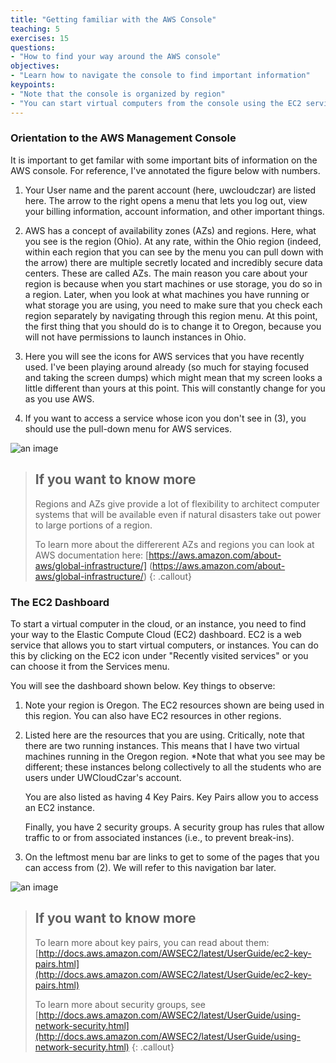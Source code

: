 ```yaml
---
title: "Getting familiar with the AWS Console"
teaching: 5
exercises: 15
questions:
- "How to find your way around the AWS console"
objectives:
- "Learn how to navigate the console to find important information"
keypoints:
- "Note that the console is organized by region"
- "You can start virtual computers from the console using the EC2 service"
---
```


### Orientation to the AWS Management Console

It is important to get familar with some important bits of information
on the AWS console. For reference, I've annotated the figure below
with numbers.

1. Your User name and the parent account (here, uwcloudczar) are
listed here. The arrow to the right opens a menu that lets you log
out, view your billing information, account information, and other
important things.

2. AWS has a concept of availability zones (AZs) and regions. Here,
what you see is the region (Ohio). 
At any rate, within the Ohio region (indeed, within each region that you
can see by the menu you can pull down with the arrow) there are multiple secretly located
and incredibly secure data centers. These are called AZs.
The main reason you care about your region is because when you start
machines or use storage, you do so in a region. Later, when you look
at what machines you have running or what storage you are using, you
need to make sure that you check each region separately by navigating
through this region menu. At this point, the first thing that you
should do is to change it to Oregon, because you will not have
permissions to launch instances in Ohio.

3. Here you will see the icons for  AWS services that you have
   recently used. I've been playing around already (so much for
   staying focused and taking the screen dumps) which might mean that
   my screen looks a little different than yours at this point. This
   will constantly change for you as you use AWS.

4. If you want to access a service whose icon you don't see in (3),
   you should use the pull-down menu for AWS services. 

![an image]({{site.root}}/fig/AWSServicesOrientation.png) 

>## If you want to know more 
> Regions and AZs give provide a lot of flexibility to architect computer 
> systems that will be available even if natural disasters take out 
> power to large portions of a region. 
>
>To learn more about the differerent AZs and regions you can look at 
>AWS documentation here: 
>[https://aws.amazon.com/about-aws/global-infrastructure/] (https://aws.amazon.com/about-aws/global-infrastructure/) 
{: .callout}


### The EC2 Dashboard

To start a virtual computer in the cloud, or an instance, you need to
find your way to the Elastic Compute Cloud (EC2) dashboard. EC2 is a
web service that allows you to start virtual computers, or instances. You can do this by clicking on the
EC2 icon under "Recently visited services" or you can choose it from
the Services menu.

You will see the dashboard shown below. Key things to observe:

1. Note your region is Oregon. The EC2 resources shown are being used in
this region. You can also have EC2 resources in other regions. 

2. Listed here are the resources that you are using. Critically, note
   that there are two running instances. This means that I have two
   virtual machines running in the Oregon region. *Note that what you see
   may be different; these instances belong collectively to all the
   students who are users under UWCloudCzar's account.

   You are also listed as having 4 Key Pairs. Key Pairs allow you to
   access an EC2 instance.

   Finally, you have 2 security groups. A security group has rules
   that allow traffic to or from associated instances (i.e., to
   prevent break-ins).

3. On the leftmost menu bar are links to get to some of the pages that
   you can access from (2). We will refer to this navigation bar later. 

![an image]({{site.root}}/fig/EC2Console.png) 

>## If you want to know more
> To learn more about key pairs, you can read about them:
> [http://docs.aws.amazon.com/AWSEC2/latest/UserGuide/ec2-key-pairs.html](http://docs.aws.amazon.com/AWSEC2/latest/UserGuide/ec2-key-pairs.html)
>
> To learn more about security groups, see
> [http://docs.aws.amazon.com/AWSEC2/latest/UserGuide/using-network-security.html](http://docs.aws.amazon.com/AWSEC2/latest/UserGuide/using-network-security.html)
{: .callout}
   



